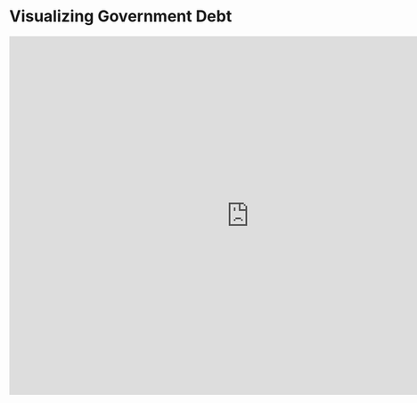 
# Visualizing Government Debt

<iframe src="https://data.oecd.org/chart/6gP8" width="860" height="645" style="border: 0" mozallowfullscreen="true" webkitallowfullscreen="true" allowfullscreen="true"><a href="https://data.oecd.org/chart/6gP8" target="_blank">OECD Chart: General government debt, Total, % of GDP, Annual, 2019</a></iframe>
